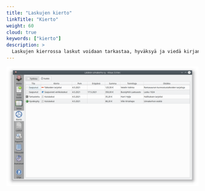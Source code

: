 ```yaml
---
title: "Laskujen kierto"
linkTitle: "Kierto"
weight: 60
cloud: true
keywords: ["kierto"]
description: >
  Laskujen kierrossa laskut voidaan tarkastaa, hyväksyä ja viedä kirjanpitoon. Laskuja voidaan ottaa vastaan verkkolaskuina ja laskutusportaalin kautta.
---
```


![](/img/fi/kierto/lista.png)
